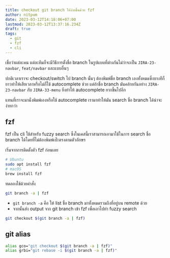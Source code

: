 ```yaml
---
title: checkout git branch ให้ง่ายขึ้นด้วย fzf
author: nitpum
date: 2023-03-12T14:18:06+07:00
lastmod: 2023-03-12T13:37:16.234Z
draft: true
tags:
  - git
  - fzf
  - cli
---
```


เชื่อว่าแต่ละคน แต่ละทีมก็จะมีวิธีการตั้งชื่อ branch ในรูปแบบที่ต่างกันไม่ว่าจะเป็น `JIRA-23-navbar`, `feat/navbar` และแบบอื่นๆ

ปกติเวลาเราจะ checkout/switch ไป branch นั้นๆ ต้องพิมพ์ชื่อ branch เองทั้งหมดซึ่งบางทีก็ยาวทำให้เสียเวลาหรือไม่ก็ใช้ autocomplete ช่วย แต่ถ้าชื่อ branch มันคล้ายกันอย่าง `JIRA-23-navbar` กับ `JIRA-33-menu` ยิ่งทำให้ autocomplete ยากขึ้นไปอีก

แทนที่เราจะมานั่งพิมพ์เองหรือใช้ autocomplete เรามาทำให้มัน search ชื่อ branch ได้น่าจะง่ายกว่า

## fzf

fzf เป็น cli ใช้สำหรับ fuzzy search ซึ่งในเคสนี้เราสามารถเอามาใช้ในการ search ชื่อ branch ได้โดยที่ไม่ต้องพิมพ์เป๊ะตรงตามตัวอักษร

เริ่มจากการติดตั้งตัว fzf ก่อนเลย

```bash
# Ubuntu
sudo apt install fzf
# macOS
brew install fzf
```

ทดลองใช้ด้วยคำสั่ง

```bash
git branch -a | fzf
```

- `git branch -a` คือ ให้ list ชื่อ branch มาทั้งหมดรวมถึงที่อยู่บน remote ด้วย
- จากนั้นส่ง output จาก git branch เข้า fzf เพื่อเอาไปทำ fuzzy search

```bash
git checkout $(git branch -a | fzf)
```

## git alias

```bash
alias gco="git checkout $(git branch -a | fzf)"
alias grbi="git rebase -i $(git branch -a | fzf)"
```
